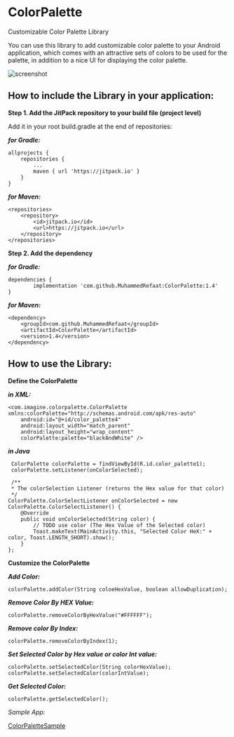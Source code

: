 # ColorPalette
Customizable Color Palette Library

You can use this library to add customizable color palette to your Android application, which comes with an attractive sets of colors to be used for the palette, in addition to a nice UI for displaying the color palette.


![screenshot](https://ibb.co/tHssnhM)


## How to include the Library in your application:

**Step 1. Add the JitPack repository to your build file (project level)**

Add it in your root build.gradle at the end of repositories:

***for Gradle:***

	allprojects {
		repositories {
			...
			maven { url 'https://jitpack.io' }
		}
	}
  

***for Maven:***

    <repositories>
	    <repository>
	        <id>jitpack.io</id>
	        <url>https://jitpack.io</url>
	    </repository>
    </repositories>


**Step 2. Add the dependency**

***for Gradle:***

	dependencies {
	        implementation 'com.github.MuhammedRefaat:ColorPalette:1.4'
	}
  
***for Maven:***
  
    <dependency>
	    <groupId>com.github.MuhammedRefaat</groupId>
	    <artifactId>ColorPalette</artifactId>
	    <version>1.4</version>
	</dependency>


## How to use the Library:

   **Define the ColorPalette**
    
   ***in XML:***
    
    <com.imagine.colorpalette.ColorPalette xmlns:colorPalette="http://schemas.android.com/apk/res-auto"
        android:id="@+id/color_palette4"
        android:layout_width="match_parent"
        android:layout_height="wrap_content"
        colorPalette:palette="blackAndWhite" />
	
   ***in Java***
    
     ColorPalette colorPalette = findViewById(R.id.color_palette1);
     colorPalette.setListener(onColorSelected);
	
     /**
     * The colorSelection Listener (returns the Hex value for that color)
     */
    ColorPalette.ColorSelectListener onColorSelected = new ColorPalette.ColorSelectListener() {
        @Override
        public void onColorSelected(String color) {
            // TODO use color (The Hex Value of the Selected color)
            Toast.makeText(MainActivity.this, "Selected Color HeX:" + color, Toast.LENGTH_SHORT).show();
        }
    };
    
   **Customize the ColorPalette**	
	
   ***Add Color:***
	
    colorPalette.addColor(String coloeHexValue, boolean allowDuplication);
	
   ***Remove Color By HEX Value:***
	
    colorPalette.removeColorByHexValue("#FFFFFF");

   ***Remove color By Index:***
   
    colorPalette.removeColorByIndex(1);
    
   ***Set Selected Color by Hex value or color Int value:***
   
    colorPalette.setSelectedColor(String colorHexValue);
    colorPalette.setSelectedColor(colorIntValue);
    
   ***Get Selected Color:***
   
    colorPalette.getSelectedColor();
    
    
    
   *Sample App:*
	
   [ColorPaletteSample](https://github.com/MuhammedRefaat/ColorPaletteSample.git)

